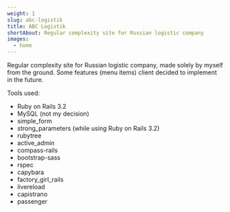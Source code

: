 ```yaml
---
weight: 1
slug: abc-logistik
title: ABC Logistik
shortAbout: Regular complexity site for Russian logistic company
images:
  - home
---
```


Regular complexity site for Russian logistic company, made solely by myself from the ground. 
Some features (menu items) client decided to implement in the future.  

Tools used: 

- Ruby on Rails 3.2
- MySQL (not my decision)
- simple_form
- strong_parameters (while using Ruby on Rails 3.2)
- rubytree
- active_admin
- compass-rails
- bootstrap-sass
- rspec
- capybara 
- factory_girl_rails
- livereload
- capistrano
- passenger
